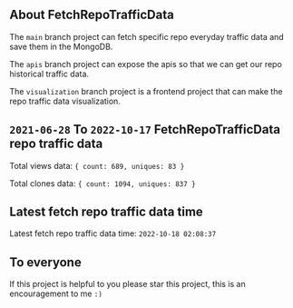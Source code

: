 ## About FetchRepoTrafficData

The `main` branch project can fetch specific repo everyday traffic data and save them in the MongoDB.

The `apis` branch project can expose the apis so that we can get our repo historical traffic data.

The `visualization` branch project is a frontend project that can make the repo traffic data visualization.

## `2021-06-28` To `2022-10-17` FetchRepoTrafficData repo traffic data

Total views data: `{ count: 689, uniques: 83 }`

Total clones data: `{ count: 1094, uniques: 837 }`

## Latest fetch repo traffic data time

Latest fetch repo traffic data time: `2022-10-18 02:08:37`

## To everyone

If this project is helpful to you please star this project, this is an encouragement to me `:)`



